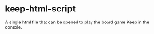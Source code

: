 # keep-html-script
A single html file that can be opened to play the board game Keep in the console.
